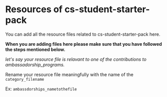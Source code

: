 # Resources of cs-student-starter-pack

You can add all the resource files related to cs-student-starter-pack here.

**When you are adding files here please make sure that you have followed the steps mentioned below.**

*let's say your resource file is relavant to one of the contributions to ambassadorship_programs.*

Rename your resource file meaningfully with the name of the `category_filename`

Ex: `ambassdorships_nametothefile`
